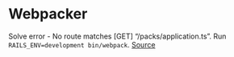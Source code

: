 # Webpacker

Solve error - No route matches [GET] “/packs/application.ts”. Run `RAILS_ENV=development bin/webpack`. [Source](https://stackoverflow.com/questions/42485844/no-route-matches-get-packs-application-js-rails-5-1)